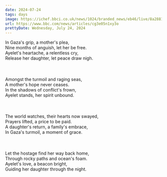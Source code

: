 ```yaml
---
date: 2024-07-24
tags: days
image: https://ichef.bbci.co.uk/news/1024/branded_news/eb46/live/8a288140-4901-11ef-96a8-e710c6bfc866.jpg
url: https://www.bbc.com/news/articles/cg3e05n1xy3o
prettyDate: Wednesday, July 24, 2024
---
```

In Gaza's grip, a mother's plea,  <br>Nine months of anguish, let her be free.  <br>Ayelet's heartache, a relentless cry,  <br>Release her daughter, let peace draw nigh.  <br><br>  <br><br>Amongst the turmoil and raging seas,  <br>A mother's hope never ceases.  <br>In the shadows of conflict's frown,  <br>Ayelet stands, her spirit unbound.  <br><br>  <br><br>The world watches, their hearts now swayed,  <br>Prayers lifted, a price to be paid.  <br>A daughter's return, a family's embrace,  <br>In Gaza's turmoil, a moment of grace.  <br><br>  <br><br>Let the hostage find her way back home,  <br>Through rocky paths and ocean's foam.  <br>Ayelet's love, a beacon bright,  <br>Guiding her daughter through the night.  